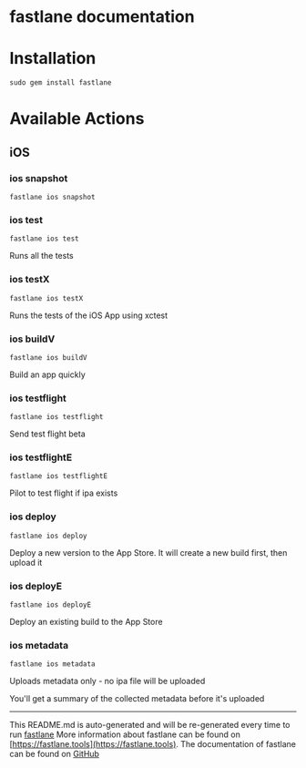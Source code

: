 fastlane documentation
================
# Installation
```
sudo gem install fastlane
```
# Available Actions
## iOS
### ios snapshot
```
fastlane ios snapshot
```

### ios test
```
fastlane ios test
```
Runs all the tests
### ios testX
```
fastlane ios testX
```
Runs the tests of the iOS App using xctest
### ios buildV
```
fastlane ios buildV
```
Build an app quickly
### ios testflight
```
fastlane ios testflight
```
Send test flight beta
### ios testflightE
```
fastlane ios testflightE
```
Pilot to test flight if ipa exists
### ios deploy
```
fastlane ios deploy
```
Deploy a new version to the App Store. It will create a new build first, then upload it
### ios deployE
```
fastlane ios deployE
```
Deploy an existing build to the App Store
### ios metadata
```
fastlane ios metadata
```
Uploads metadata only - no ipa file will be uploaded

You'll get a summary of the collected metadata before it's uploaded

----

This README.md is auto-generated and will be re-generated every time to run [fastlane](https://fastlane.tools)
More information about fastlane can be found on [https://fastlane.tools](https://fastlane.tools).
The documentation of fastlane can be found on [GitHub](https://github.com/fastlane/fastlane)